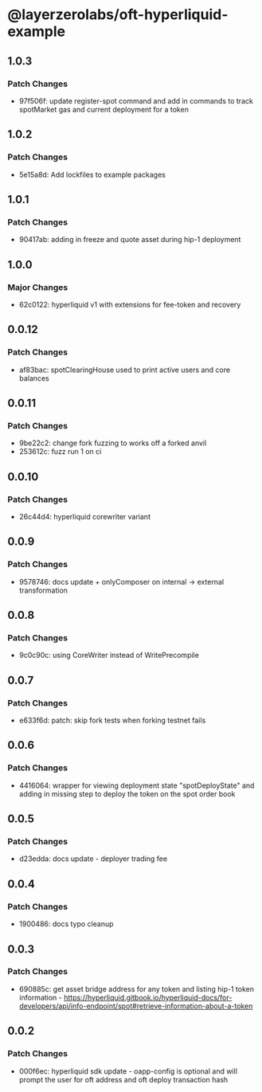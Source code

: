 # @layerzerolabs/oft-hyperliquid-example

## 1.0.3

### Patch Changes

- 97f506f: update register-spot command and add in commands to track spotMarket gas and current deployment for a token

## 1.0.2

### Patch Changes

- 5e15a8d: Add lockfiles to example packages

## 1.0.1

### Patch Changes

- 90417ab: adding in freeze and quote asset during hip-1 deployment

## 1.0.0

### Major Changes

- 62c0122: hyperliquid v1 with extensions for fee-token and recovery

## 0.0.12

### Patch Changes

- af83bac: spotClearingHouse used to print active users and core balances

## 0.0.11

### Patch Changes

- 9be22c2: change fork fuzzing to works off a forked anvil
- 253612c: fuzz run 1 on ci

## 0.0.10

### Patch Changes

- 26c44d4: hyperliquid corewriter variant

## 0.0.9

### Patch Changes

- 9578746: docs update + onlyComposer on internal -> external transformation

## 0.0.8

### Patch Changes

- 9c0c90c: using CoreWriter instead of WritePrecompile

## 0.0.7

### Patch Changes

- e633f6d: patch: skip fork tests when forking testnet fails

## 0.0.6

### Patch Changes

- 4416064: wrapper for viewing deployment state "spotDeployState" and adding in missing step to deploy the token on the spot order book

## 0.0.5

### Patch Changes

- d23edda: docs update - deployer trading fee

## 0.0.4

### Patch Changes

- 1900486: docs typo cleanup

## 0.0.3

### Patch Changes

- 690885c: get asset bridge address for any token and listing hip-1 token information - https://hyperliquid.gitbook.io/hyperliquid-docs/for-developers/api/info-endpoint/spot#retrieve-information-about-a-token

## 0.0.2

### Patch Changes

- 000f6ec: hyperliquid sdk update - oapp-config is optional and will prompt the user for oft address and oft deploy transaction hash
